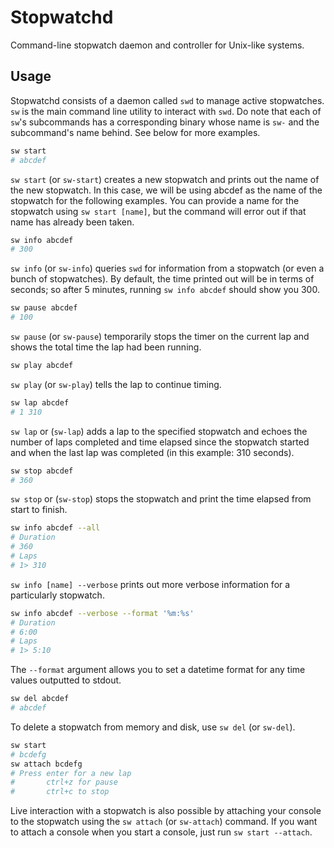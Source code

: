 # Stopwatchd

Command-line stopwatch daemon and controller for Unix-like systems.

## Usage

Stopwatchd consists of a daemon called `swd` to manage active stopwatches. `sw` is the main command line utility to interact with `swd`. Do note that each of `sw`'s subcommands has a corresponding binary whose name is `sw-` and the subcommand's name behind. See below for more examples.

```bash
sw start
# abcdef
```

`sw start` (or `sw-start`) creates a new stopwatch and prints out the name of the new stopwatch. In this case, we will be using abcdef as the name of the stopwatch for the following examples. You can provide a name for the stopwatch using `sw start [name]`, but the command will error out if that name has already been taken.

```bash
sw info abcdef
# 300
```

`sw info` (or `sw-info`) queries `swd` for information from a stopwatch (or even a bunch of stopwatches). By default, the time printed out will be in terms of seconds; so after 5 minutes, running `sw info abcdef` should show you 300.

```bash
sw pause abcdef
# 100
```

`sw pause` (or `sw-pause`) temporarily stops the timer on the current lap and shows the total time the lap had been running.

```bash
sw play abcdef
```

`sw play` (or `sw-play`) tells the lap to continue timing.

```bash
sw lap abcdef
# 1 310
```

`sw lap` or (`sw-lap`) adds a lap to the specified stopwatch and echoes the number of laps completed and time elapsed since the stopwatch started and when the last lap was completed (in this example: 310 seconds).

```bash
sw stop abcdef
# 360
```

`sw stop` or (`sw-stop`) stops the stopwatch and print the time elapsed from start to finish.

```bash
sw info abcdef --all
# Duration
# 360
# Laps
# 1> 310
```

`sw info [name] --verbose` prints out more verbose information for a particularly stopwatch.

```bash
sw info abcdef --verbose --format '%m:%s'
# Duration
# 6:00
# Laps
# 1> 5:10
```

The `--format` argument allows you to set a datetime format for any time values outputted to stdout.

```bash
sw del abcdef
# abcdef
```

To delete a stopwatch from memory and disk, use `sw del` (or `sw-del`).

```bash
sw start
# bcdefg
sw attach bcdefg
# Press enter for a new lap
#       ctrl+z for pause
#       ctrl+c to stop
```

Live interaction with a stopwatch is also possible by attaching your console to the stopwatch using the `sw attach` (or `sw-attach`) command. If you want to attach a console when you start a console, just run `sw start --attach`.
